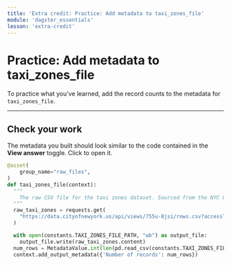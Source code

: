 ```yaml
---
title: 'Extra credit: Practice: Add metadata to taxi_zones_file'
module: 'dagster_essentials'
lesson: 'extra-credit'
---
```


# Practice: Add metadata to taxi_zones_file

To practice what you’ve learned, add the record counts to the metadata for `taxi_zones_file`.

---

## Check your work

The metadata you built should look similar to the code contained in the **View answer** toggle. Click to open it.

```python
@asset(
    group_name="raw_files",
)
def taxi_zones_file(context):
  """
    The raw CSV file for the taxi zones dataset. Sourced from the NYC Open Data portal.
  """
  raw_taxi_zones = requests.get(
    "https://data.cityofnewyork.us/api/views/755u-8jsi/rows.csv?accessType=DOWNLOAD"
  )

  with open(constants.TAXI_ZONES_FILE_PATH, "wb") as output_file:
    output_file.write(raw_taxi_zones.content)
  num_rows = MetadataValue.int(len(pd.read_csv(constants.TAXI_ZONES_FILE_PATH)))
  context.add_output_metadata({'Number of records': num_rows})
```
